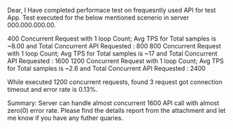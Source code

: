 

Dear,
I Have completed performace test on frequesntly used API for test App.
Test executed for the below mentioned scenerio in server 000.000.000.00.

400 Concurrent Request with 1 loop Count; Avg TPS for Total samples is ~8.00 and Total Concurrent API Requested : 800
800 Concurrent Request with 1 loop Count; Avg TPS for Total samples is ~17 and Total Concurrent API Requested : 1600
1200 Concurrent Request with 1 loop Count; Avg TPS for Total samples is ~2.6 and Total Concurrent API Requested : 2400

While executed 1200 concurrent requests, found 3 request got connection timeout and error rate is 0.13%.

Summary: 
Server can handle almost concurrent 1600 API call with almost zero(0) error rate.
Please find the details report from the attachment and let me know if you have any futher quaries.
